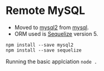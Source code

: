 Remote MySQL
========================

 - Moved to [mysql2][2] from [mysql][1]. 
 - ORM used is [Sequelize][3] version 5.

```
npm install --save mysql2
npm install --save sequelize
```
Running the basic applciation `node .`








[1]: https://www.npmjs.com/package/mysql
[2]: https://www.npmjs.com/package/mysql2
[3]: https://sequelize.org/v5/manual/getting-started.html
